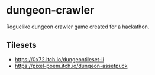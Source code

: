 # dungeon-crawler
Roguelike dungeon crawler game created for a hackathon.

## Tilesets
- https://0x72.itch.io/dungeontileset-ii
- https://pixel-poem.itch.io/dungeon-assetpuck
